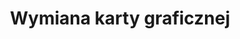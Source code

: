 ---
title: Wymiana karty graficznej
description: Wymiana karty graficznej jest bardzo skomplikowanym procesem. Układy BGA stosowane w laptopach, mają bardzo małą powierzchnię, dlatego trzeba zapewnić im odpowiedni proces lutowania. 
thumbnail: /assets/img/services/karta.png
order: 3
---
